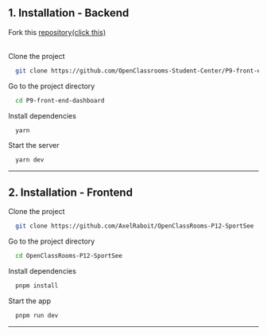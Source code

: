 ## 1. Installation - Backend


 Fork this [repository(click this)](https://github.com/OpenClassrooms-Student-Center/P9-front-end-dashboard)

\
Clone the project

```bash
  git clone https://github.com/OpenClassrooms-Student-Center/P9-front-end-dashboard
```

Go to the project directory

```bash
  cd P9-front-end-dashboard
```

Install dependencies

```bash
  yarn
```

Start the server

```bash
  yarn dev
```

---

## 2. Installation - Frontend

Clone the project

```bash
  git clone https://github.com/AxelRaboit/OpenClassRooms-P12-SportSee
```

Go to the project directory

```bash
  cd OpenClassRooms-P12-SportSee
```

Install dependencies

```bash
  pnpm install
```

Start the app

```bash
  pnpm run dev
```

---